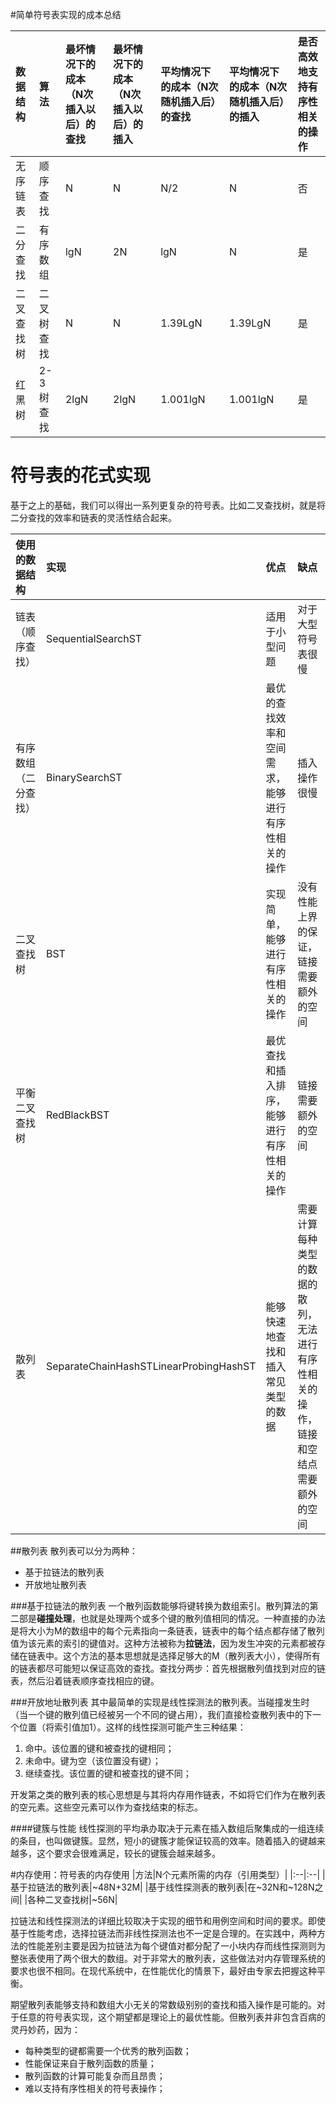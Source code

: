 #简单符号表实现的成本总结

|数据结构|算法|最坏情况下的成本（N次插入以后）的查找|最坏情况下的成本（N次插入以后）的插入|平均情况下的成本（N次随机插入后）的查找|平均情况下的成本（N次随机插入后）的插入|是否高效地支持有序性相关的操作|
|:--|:--|:--|:--|:--|:--|:--|
|无序链表|顺序查找|N|N|N/2|N|否|
|二分查找|有序数组|lgN|2N|lgN|N|是|
|二叉查找树|二叉树查找|N|N|1.39LgN|1.39LgN|是|
|红黑树|2-3树查找|2lgN|2lgN|1.001lgN|1.001lgN|是|

# 符号表的花式实现
基于之上的基础，我们可以得出一系列更复杂的符号表。比如二叉查找树，就是将二分查找的效率和链表的灵活性结合起来。

|使用的数据结构|实现|优点|缺点|
|:--|:--|:--|:--|
|链表（顺序查找）|SequentialSearchST|适用于小型问题|对于大型符号表很慢|
|有序数组（二分查找）|BinarySearchST|最优的查找效率和空间需求，能够进行有序性相关的操作|插入操作很慢|
|二叉查找树|BST|实现简单，能够进行有序性相关的操作|没有性能上界的保证，链接需要额外的空间|
|平衡二叉查找树|RedBlackBST|最优查找和插入排序，能够进行有序性相关的操作|链接需要额外的空间|
|散列表|SeparateChainHashSTLinearProbingHashST|能够快速地查找和插入常见类型的数据|需要计算每种类型的数据的散列，无法进行有序性相关的操作，链接和空结点需要额外的空间|

##散列表
散列表可以分为两种：
- 基于拉链法的散列表
- 开放地址散列表

###基于拉链法的散列表
一个散列函数能够将键转换为数组索引。散列算法的第二部是**碰撞处理**，也就是处理两个或多个键的散列值相同的情况。一种直接的办法是将大小为M的数组中的每个元素指向一条链表，链表中的每个结点都存储了散列值为该元素的索引的键值对。这种方法被称为**拉链法**，因为发生冲突的元素都被存储在链表中。这个方法的基本思想就是选择足够大的M（散列表大小），使得所有的链表都尽可能短以保证高效的查找。查找分两步：首先根据散列值找到对应的链表，然后沿着链表顺序查找相应的键。

###开放地址散列表
其中最简单的实现是线性探测法的散列表。当碰撞发生时（当一个键的散列值已经被另一个不同的键占用），我们直接检查散列表中的下一个位置（将索引值加1）。这样的线性探测可能产生三种结果：
1. 命中。该位置的键和被查找的键相同；
2. 未命中。键为空（该位置没有键）；
3. 继续查找。该位置的键和被查找的键不同；

开发第之类的散列表的核心思想是与其将内存用作链表，不如将它们作为在散列表的空元素。这些空元素可以作为查找结束的标志。

####键簇与性能
线性探测的平均承办取决于元素在插入数组后聚集成的一组连续的条目，也叫做键簇。显然，短小的键簇才能保证较高的效率。随着插入的键越来越多，这个要求会很难满足，较长的键簇会越来越多。

#内存使用：符号表的内存使用
|方法|N个元素所需的内存（引用类型）|
|:--|:--|
|基于拉链法的散列表|~48N+32M|
|基于线性探测表的散列表|在~32N和~128N之间|
|各种二叉查找树|~56N|

拉链法和线性探测法的详细比较取决于实现的细节和用例空间和时间的要求。即使基于性能考虑，选择拉链法而非线性探测法也不一定是合理的。在实践中，两种方法的性能差别主要是因为拉链法为每个键值对都分配了一小块内存而线性探测则为整张表使用了两个很大的数组。对于非常大的散列表，这些做法对内存管理系统的要求也很不相同。在现代系统中，在性能优化的情景下，最好由专家去把握这种平衡。

期望散列表能够支持和数组大小无关的常数级别别的查找和插入操作是可能的。对于任意的符号表实现，这个期望都是理论上的最优性能。但散列表并非包含百病的灵丹妙药，因为：
- 每种类型的键都需要一个优秀的散列函数；
- 性能保证来自于散列函数的质量；
- 散列函数的计算可能复杂而且昂贵；
- 难以支持有序性相关的符号表操作；
